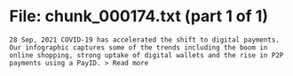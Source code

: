 ﻿# File: chunk_000174.txt (part 1 of 1)
```
28 Sep, 2021 COVID-19 has accelerated the shift to digital payments. Our infographic captures some of the trends including the boom in online shopping, strong uptake of digital wallets and the rise in P2P payments using a PayID. > Read more
```

